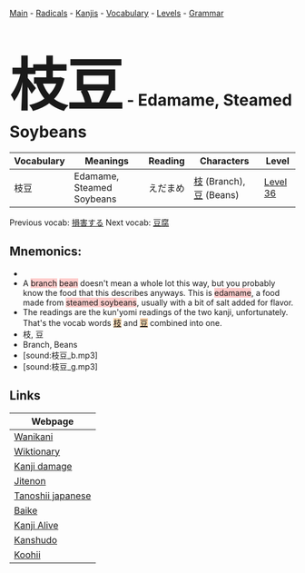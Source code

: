 <style> bigfont {font-size: 100px}</style>
[Main](../README.md) -
[Radicals](../radicals.md) -
[Kanjis](../kanjis.md) -
[Vocabulary](../vocabulary.md) -
[Levels](../levels.md) -
[Grammar](../grammar.md)
# <bigfont> 枝豆</bigfont> - Edamame, Steamed Soybeans 

| Vocabulary | Meanings | Reading | Characters | Level |
| --- | --- | --- | --- | --- |
| 枝豆 | Edamame, Steamed Soybeans | えだまめ |  [枝](../kanjis/枝.md) (Branch), [豆](../kanjis/豆.md) (Beans) | [Level 36](../levels/wk_level36.md) |

Previous vocab: [損害する](損害する.md) Next vocab: [豆腐](豆腐.md) 

## Mnemonics:

* 
* A <span style="background-color:#ffcccb"> branch</span> <span style="background-color:#ffcccb"> bean</span> doesn't mean a whole lot this way, but you probably know the food that this describes anyways. This is <span style="background-color:#ffcccb"> edamame</span>, a food made from <span style="background-color:#ffcccb"> steamed soybeans</span>, usually with a bit of salt added for flavor.
* The readings are the kun'yomi readings of the two kanji, unfortunately. That's the vocab words <span style="background-color:#fed8b1"> [枝](https://jisho.org/search/枝)</span> and <span style="background-color:#fed8b1"> [豆](https://jisho.org/search/豆)</span> combined into one.
* 枝, 豆
* Branch, Beans
* [sound:枝豆_b.mp3]
* [sound:枝豆_g.mp3]


## Links 

| Webpage |
| --- |
| [Wanikani          ](https://www.wanikani.com/kanji/枝豆) |
| [Wiktionary        ](https://en.wiktionary.org/wiki/枝豆) |
| [Kanji damage      ](http://www.kanjidamage.com/kanji/search?utf8=✓&q=枝豆) |
| [Jitenon           ](https://jitenon.com/kanji/枝豆) |
| [Tanoshii japanese ](https://www.tanoshiijapanese.com/dictionary/kanji.cfm?k=枝豆) |
| [Baike             ](https://baike.baidu.com/item/枝豆) |
| [Kanji Alive       ](https://app.kanjialive.com/枝豆) |
| [Kanshudo          ](https://www.kanshudo.com/searchmn?q=枝豆) |
| [Koohii            ](https://kanji.koohii.com/study/kanji/枝豆) |
